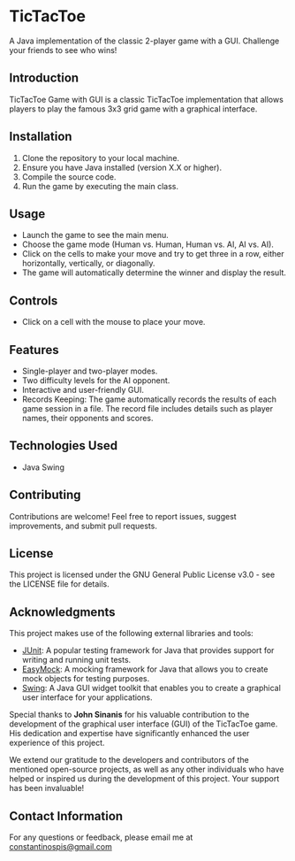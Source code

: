 # TicTacToe
A Java implementation of the classic 2-player game with a GUI. Challenge your friends to see who wins!

## Introduction
TicTacToe Game with GUI is a classic TicTacToe implementation that allows players to play the famous 3x3 grid game with a graphical interface.



## Installation
1. Clone the repository to your local machine.
2. Ensure you have Java installed (version X.X or higher).
3. Compile the source code.
4. Run the game by executing the main class.

## Usage
- Launch the game to see the main menu.
- Choose the game mode (Human vs. Human, Human vs. AI, AI vs. AI).
- Click on the cells to make your move and try to get three in a row, either horizontally, vertically, or diagonally.
- The game will automatically determine the winner and display the result.

## Controls
- Click on a cell with the mouse to place your move.

## Features
- Single-player and two-player modes.
- Two difficulty levels for the AI opponent.
- Interactive and user-friendly GUI.
- Records Keeping: The game automatically records the results of each game session in a file. The record file includes details such as player names, their opponents and scores.

## Technologies Used
- Java Swing

## Contributing
Contributions are welcome! Feel free to report issues, suggest improvements, and submit pull requests.

## License
This project is licensed under the GNU General Public License v3.0 - see the LICENSE file for details.

## Acknowledgments
This project makes use of the following external libraries and tools:

- [JUnit](https://junit.org/): A popular testing framework for Java that provides support for writing and running unit tests.
- [EasyMock](https://easymock.org/): A mocking framework for Java that allows you to create mock objects for testing purposes.
- [Swing](https://docs.oracle.com/javase/8/docs/technotes/guides/swing/): A Java GUI widget toolkit that enables you to create a graphical user interface for your applications.

Special thanks to **John Sinanis** for his valuable contribution to the development of the graphical user interface (GUI) of the TicTacToe game. His dedication and expertise have significantly enhanced the user experience of this project.

We extend our gratitude to the developers and contributors of the mentioned open-source projects, as well as any other individuals who have helped or inspired us during the development of this project. Your support has been invaluable!


## Contact Information
For any questions or feedback, please email me at constantinospis@gmail.com
